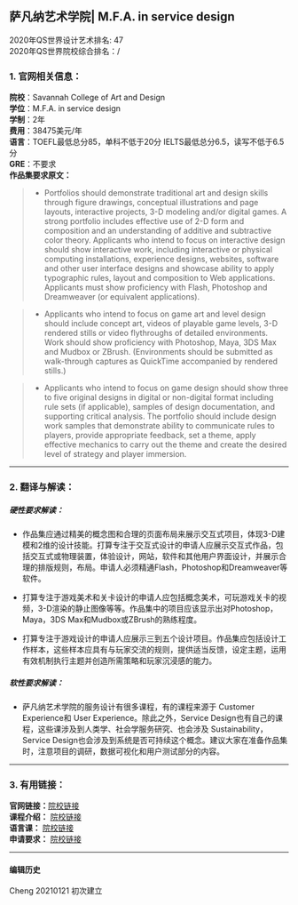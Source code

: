##  萨凡纳艺术学院| M.F.A. in service design 
2020年QS世界设计艺术排名: 47   
2020年QS世界院校综合排名：/

### 1. 官网相关信息：

**院校**：Savannah College of Art and Design  
**学位**：M.F.A. in service design  
**学制**：2年  
**费用**：38475美元/年  
**语言**：TOEFL最低总分85，单科不低于20分
         IELTS最低总分6.5，读写不低于6.5分  
**GRE**：不要求      
**作品集要求原文：**  
> - Portfolios should demonstrate traditional art and design skills through figure drawings, conceptual illustrations and page layouts, interactive projects, 3-D modeling and/or digital games. A strong portfolio includes effective use of 2-D form and composition and an understanding of additive and subtractive color theory. Applicants who intend to focus on interactive design should show interactive work, including interactive or physical computing installations, experience designs, websites, software and other user interface designs and showcase ability to apply typographic rules, layout and composition to Web applications. Applicants must show proficiency with Flash, Photoshop and Dreamweaver (or equivalent applications).

> - Applicants who intend to focus on game art and level design should include concept art, videos of playable game levels, 3-D rendered stills or video flythroughs of detailed environments. Work should show proficiency with Photoshop, Maya, 3DS Max and Mudbox or ZBrush. (Environments should be submitted as walk-through captures as QuickTime accompanied by rendered stills.)

> - Applicants who intend to focus on game design should show three to five original designs in digital or non-digital format including rule sets (if applicable), samples of design documentation, and supporting critical analysis. The portfolio should include design work samples that demonstrate ability to communicate rules to players, provide appropriate feedback, set a theme, apply effective mechanics to carry out the theme and create the desired level of strategy and player immersion.

---


### 2. 翻译与解读：

##### 硬性要求解读：
- 作品集应通过精美的概念图和合理的页面布局来展示交互式项目，体现3-D建模和2维的设计技能。打算专注于交互式设计的申请人应展示交互式作品，包括交互式或物理装置，体验设计，网站，软件和其他用户界面设计，并展示合理的排版规则，布局。申请人必须精通Flash，Photoshop和Dreamweaver等软件。 

- 打算专注于游戏美术和关卡设计的申请人应包括概念美术，可玩游戏关卡的视频，3-D渲染的静止图像等等。作品集中的项目应该显示出对Photoshop，Maya，3DS Max和Mudbox或ZBrush的熟练程度。

- 打算专注于游戏设计的申请人应展示三到五个设计项目。作品集应包括设计工作样本，这些样本应具有与玩家交流的规则，提供适当反馈，设定主题，运用有效机制执行主题并创造所需策略和玩家沉浸感的能力。 


##### 软性要求解读：
- 萨凡纳艺术学院的服务设计有很多课程，有的课程来源于 Customer Experience和 User Experience。除此之外，Service Design也有自己的课程，这些课涉及到人类学、社会学服务研究、也会涉及 Sustainability，Service Design也会涉及到系统是否可持续这个概念。建议大家在准备作品集时，注意项目的调研，数据可视化和用户测试部分的内容。

---

### 3. 有用链接：

**官网链接：**[院校链接](https://www.scad.edu/academics/programs/service-design/degrees/mfa)  
**课程介绍：** [院校链接](https://www.scad.edu/academics/programs/service-design/degrees/mfa)  
**语言课：** [院校链接](https://www.scad.edu/admission/admission-information/evidence-english-proficiency-students-whose-first-language-not-english)  
**申请要求：** [院校链接](https://www.scad.edu/admission/admission-information)  


---


#### 编辑历史


Cheng 20210121 初次建立  

